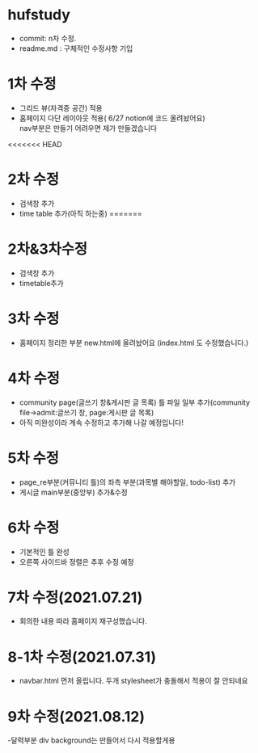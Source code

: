 # hufstudy
- commit: n차 수정. 
- readme.md : 구체적인 수정사항 기입


# 1차 수정  
- 그리드 뷰(자격증 공간) 적용  
- 홈페이지 다단 레이아웃 적용( 6/27  notion에 코드 올려놨어요)  
nav부분은 만들기 어려우면 제가 만들겠습니다

<<<<<<< HEAD
# 2차 수정
-  검색창 추가
-  time table 추가(아직 하는중)
=======
# 2차&3차수정
- 검색창 추가
- timetable추가

# 3차 수정
- 홈페이지 정리한 부분 new.html에 올려놨어요 (index.html 도 수정했습니다.)

# 4차 수정
- community page(글쓰기 창&게시판 글 목록) 틀 파일 일부 추가(community file->admit:글쓰기 창, page:게시판 글 목록)
- 아직 미완성이라 계속 수정하고 추가해 나갈 예정입니다!

# 5차 수정
- page_re부분(커뮤니티 틀)의 좌측 부분(과목별 해야할일, todo-list) 추가
- 게시글 main부분(중앙부) 추가&수정

# 6차 수정  
- 기본적인 틀 완성  
- 오른쪽 사이드바 정렬은 추후 수정 예정  

# 7차 수정(2021.07.21)  
  
- 회의한 내용 따라 홈페이지 재구성했습니다.

# 8-1차 수정(2021.07.31)

- navbar.html 먼저 올립니다. 두개 stylesheet가 충돌해서 적용이 잘 안되네요

# 9차 수정(2021.08.12)

-달력부분 div background는 만들어서 다시 적용할게용
